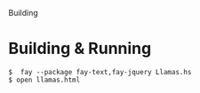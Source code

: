 Building
# Building & Running

```
$  fay --package fay-text,fay-jquery Llamas.hs
$ open llamas.html
```

